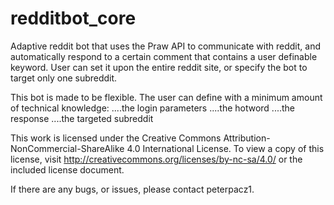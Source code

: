 redditbot_core
==============

Adaptive reddit bot that uses the Praw API to communicate with reddit, and automatically respond to a certain comment that
contains a user definable keyword. User can set it upon the entire reddit site, or specify the bot to target only one
subreddit.

This bot is made to be flexible. The user can define with a minimum amount of technical knowledge:
....the login parameters
....the hotword
....the response
....the targeted subreddit

This work is licensed under the Creative Commons Attribution-NonCommercial-ShareAlike 4.0 International License.
To view a copy of this license, visit http://creativecommons.org/licenses/by-nc-sa/4.0/ or the included license document.

If there are any bugs, or issues, please contact peterpacz1.
